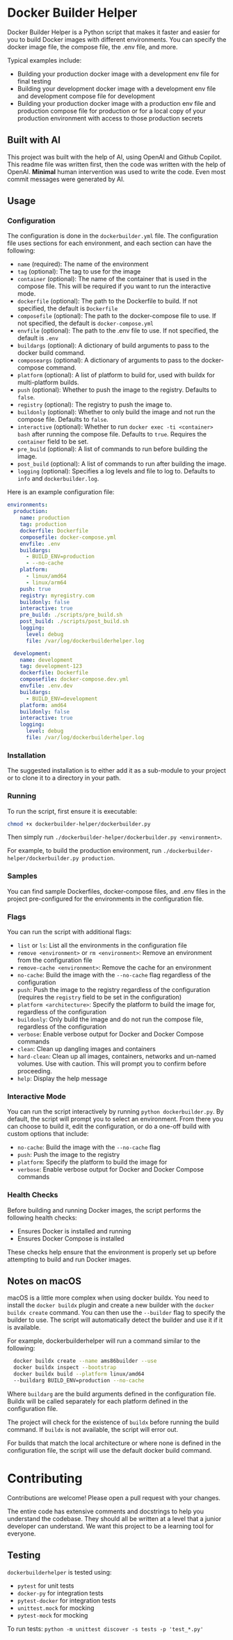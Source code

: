 # Docker Builder Helper

Docker Builder Helper is a Python script that makes it faster and easier for you to build Docker images
with different environments. You can specify the docker image file, the compose file, the .env file, and more.

Typical examples include:
- Building your production docker image with a development env file for final testing
- Building your development docker image with a development env file and development compose file for development
- Building your production docker image with a production env file and production compose file for production
or for a local copy of your production environment with access to those production secrets

## Built with AI
This project was built with the help of AI, using OpenAI and Github Copilot. This readme file was written first,
then the code was written with the help of OpenAI. __Minimal__ human intervention was used to write the code. Even
most commit messages were generated by AI.

## Usage
### Configuration
The configuration is done in the `dockerbuilder.yml` file. The configuration file uses sections for each environment,
and each section can have the following:
- `name` (required): The name of the environment
- `tag` (optional): The tag to use for the image
- `container` (optional): The name of the container that is used in the compose file. This will be required if you want to run the interactive mode.
- `dockerfile` (optional): The path to the Dockerfile to build. If not specified, the default is `Dockerfile`
- `composefile` (optional): The path to the docker-compose file to use. If not specified, the default is `docker-compose.yml`
- `envfile` (optional): The path to the .env file to use. If not specified, the default is `.env`
- `buildargs` (optional): A dictionary of build arguments to pass to the docker build command.
- `composeargs` (optional): A dictionary of arguments to pass to the docker-compose command.
- `platform` (optional): A list of platform to build for, used with buildx for multi-platform builds.
- `push` (optional): Whether to push the image to the registry. Defaults to `false`.
- `registry` (optional): The registry to push the image to.
- `buildonly` (optional): Whether to only build the image and not run the compose file. Defaults to `false`.
- `interactive` (optional): Whether to run `docker exec -ti <container> bash` after running the compose file. Defaults to `true`. Requires the `container` field to be set.
- `pre_build` (optional): A list of commands to run before building the image.
- `post_build` (optional): A list of commands to run after building the image.
- `logging` (optional): Specifies a log levels and file to log to. Defaults to `info` and `dockerbuilder.log`.


Here is an example configuration file:
```yaml
environments:
  production:
    name: production
    tag: production
    dockerfile: Dockerfile
    composefile: docker-compose.yml
    envfile: .env
    buildargs:
      - BUILD_ENV=production
      - --no-cache
    platform:
      - linux/amd64
      - linux/arm64
    push: true
    registry: myregistry.com
    buildonly: false
    interactive: true
    pre_build: ./scripts/pre_build.sh
    post_build: ./scripts/post_build.sh
    logging:
      level: debug
      file: /var/log/dockerbuilderhelper.log

  development:
    name: development
    tag: development-123
    dockerfile: Dockerfile
    composefile: docker-compose.dev.yml
    envfile: .env.dev
    buildargs:
      - BUILD_ENV=development
    platform: amd64
    buildonly: false
    interactive: true
    logging:
      level: debug
      file: /var/log/dockerbuilderhelper.log
```

### Installation
The suggested installation is to either add it as a sub-module to your project or to clone it to a directory in your path.

### Running
To run the script, first ensure it is executable:

```bash
chmod +x dockerbuilder-helper/dockerbuilder.py
```

Then simply run `./dockerbuilder-helper/dockerbuilder.py <environment>`. 

For example, to build the production environment, run `./dockerbuilder-helper/dockerbuilder.py production`.

### Samples
You can find sample Dockerfiles, docker-compose files, and .env files in the project pre-configured for the environments in the configuration file.

### Flags
You can run the script with additional flags:
- `list` or `ls`: List all the environments in the configuration file
- `remove <environment>` or `rm <environment>`: Remove an environment from the configuration file
- `remove-cache <environment>`: Remove the cache for an environment
- `no-cache`: Build the image with the `--no-cache` flag regardless of the configuration
- `push`: Push the image to the registry regardless of the configuration (requires the `registry` field to be set in the configuration)
- `platform <architecture>`: Specify the platform to build the image for, regardless of the configuration
- `buildonly`: Only build the image and do not run the compose file, regardless of the configuration
- `verbose`: Enable verbose output for Docker and Docker Compose commands
- `clean`: Clean up dangling images and containers
- `hard-clean`: Clean up all images, containers, networks and un-named volumes. Use with caution. This will prompt you to confirm before proceeding.
- `help`: Display the help message

### Interactive Mode
You can run the script interactively by running `python dockerbuilder.py`. By default, the script will prompt you to select an environment.
From there you can choose to build it, edit the configuration, or do a one-off build with custom options that include:
- `no-cache`: Build the image with the `--no-cache` flag
- `push`: Push the image to the registry
- `platform`: Specify the platform to build the image for
- `verbose`: Enable verbose output for Docker and Docker Compose commands

### Health Checks
Before building and running Docker images, the script performs the following health checks:

- Ensures Docker is installed and running
- Ensures Docker Compose is installed

These checks help ensure that the environment is properly set up before attempting to build and run Docker images.


## Notes on macOS
macOS is a little more complex when using docker buildx. You need to install the `docker buildx` plugin and create a new builder with the `docker buildx create` command. You can then use the `--builder` flag to specify the builder to use. The script will automatically detect the builder and use it if it is available.

For example, dockerbuilderhelper will run a command similar to the following:
```bash
  docker buildx create --name ams86builder --use
  docker buildx inspect --bootstrap
  docker buildx build --platform linux/amd64
  --buildarg BUILD_ENV=production --no-cache
```

Where `buildarg` are the build arguments defined in the configuration file. Buildx will be called separately for each platform defined in the configuration file.

The project will check for the existence of `buildx` before running the build command. If `buildx` is not available, the script will error out.

For builds that match the local architecture or where none is defined in the configuration file, the script will use the default docker build command.

# Contributing
Contributions are welcome! Please open a pull request with your changes.

The entire code has extensive comments and docstrings to help you understand the codebase. They should all be
written at a level that a junior developer can understand. We want this project to be a learning tool for everyone.

## Testing
`dockerbuilderhelper` is tested using:

 - `pytest` for unit tests
 - `docker-py` for integration tests
 - `pytest-docker` for integration tests
 - `unittest.mock` for mocking
 - `pytest-mock` for mocking

To run tests: `python -m unittest discover -s tests -p 'test_*.py'`
